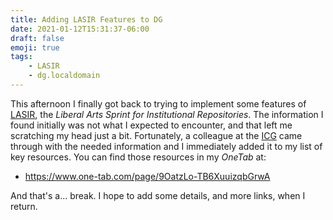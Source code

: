 ```yaml
---
title: Adding LASIR Features to DG
date: 2021-01-12T15:31:37-06:00
draft: false
emoji: true
tags:
    - LASIR
    - dg.localdomain
---
```


This afternoon I finally got back to trying to implement some features of [LASIR](https://github.com/Islandora-Collaboration-Group/LASIR), the _Liberal Arts Sprint for Institutional Repositories_. The information I found initially was not what I expected to encounter, and that left me scratching my head just a bit. Fortunately, a colleague at the [ICG](https://github.com/Islandora-Collaboration-Group) came through with the needed information and I immediately added it to my list of key resources.  You can find those resources in my _OneTab_ at:

  - https://www.one-tab.com/page/9OatzLo-TB6XuuizqbGrwA

And that's a... break.  I hope to add some details, and more links, when I return.
